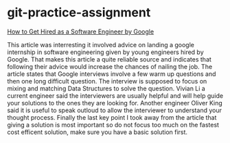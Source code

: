 # git-practice-assignment


[How to Get Hired as a Software Engineer by Google](https://www.webpronews.com/software-engineer-google/)

This article was interresting it involved advice on landing a google internship in software engineering given by young engineers hired by Google. That makes this article a quite reliable source and indicates that following their advice would increase the chances of nailing the job. The article states that Google interviews involve a few warm up questions and then one long difficult question. The interview is supposed to focus on mixing and matching Data Structures to solve the question. Vivian Li a current engineer said the interviewers are usually helpful and will help guide your solutions to the ones they are looking for. Another engineer Oliver King said it is useful to speak outloud to allow the interviewer to understand your thought process. Finally the last key point I took away from the article that giving a solution is most important so do not focus too much on the fastest cost efficent solution, make sure you have a basic solution first.

